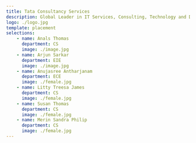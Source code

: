 ```yaml
---
title: Tata Consultancy Services
description: Global Leader in IT Services, Consulting, Technology and Digital Solutions with a Large Network of Innovation & Delivery Centers.
logo: ./logo.jpg
template: placement
selections:
    - name: Anals Thomas
      department: CS
      image: ./image.jpg
    - name: Arjun Sarkar
      department: EIE
      image: ./image.jpg
    - name: Anujasree Antharjanam
      department: ECE
      image: ./female.jpg
    - name: Litty Treesa James
      department: CS
      image: ./female.jpg
    - name: Susan Thomas
      department: CS
      image: ./female.jpg
    - name: Merin Sandra Philip
      department: CS
      image: ./female.jpg
---
```

